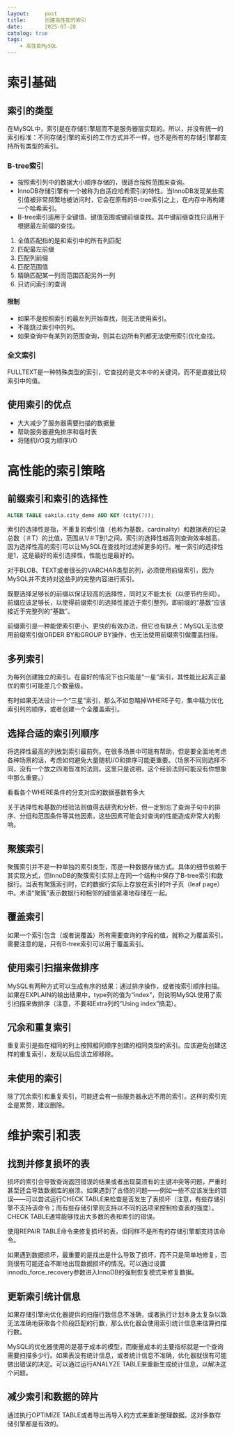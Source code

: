 ```yaml
---
layout:     post
title:      创建高性能的索引
date:       2025-07-28
catalog: true
tags:
    - 高性能MySQL
---
```


# 索引基础
## 索引的类型
在MySQL中，索引是在存储引擎层而不是服务器层实现的。所以，并没有统一的索引标准：不同存储引擎的索引的工作方式并不一样，也不是所有的存储引擎都支持所有类型的索引。
### B-tree索引
* 按照索引列中的数据大小顺序存储的，很适合按照范围来查询。
* InnoDB存储引擎有一个被称为自适应哈希索引的特性。当InnoDB发现某些索引值被非常频繁地被访问时，它会在原有的B-tree索引之上，在内存中再构建一个哈希索引。
* B-tree索引适用于全键值、键值范围或键前缀查找。其中键前缀查找只适用于根据最左前缀的查找。
1. 全值匹配指的是和索引中的所有列匹配
2. 匹配最左前缀
3. 匹配列前缀
4. 匹配范围值
5. 精确匹配某一列而范围匹配另外一列
6. 只访问索引的查询

#### 限制
* 如果不是按照索引的最左列开始查找，则无法使用索引。
* 不能跳过索引中的列。
* 如果查询中有某列的范围查询，则其右边所有列都无法使用索引优化查找。

### 全文索引
FULLTEXT是一种特殊类型的索引，它查找的是文本中的关键词，而不是直接比较索引中的值。


## 使用索引的优点
* 大大减少了服务器需要扫描的数据量
* 帮助服务器避免排序和临时表
* 将随机I/O变为顺序I/O

# 高性能的索引策略
## 前缀索引和索引的选择性
```sql
ALTER TABLE sakila.city_demo ADD KEY (city(7));
```

索引的选择性是指，不重复的索引值（也称为基数，cardinality）和数据表的记录总数（＃T）的比值，范围从1/＃T到1之间。索引的选择性越高则查询效率越高，因为选择性高的索引可以让MySQL在查找时过滤掉更多的行。唯一索引的选择性是1，这是最好的索引选择性，性能也是最好的。

对于BLOB、TEXT或者很长的VARCHAR类型的列，必须使用前缀索引，因为MySQL并不支持对这些列的完整内容进行索引。

既要选择足够长的前缀以保证较高的选择性，同时又不能太长（以便节约空间）。前缀应该足够长，以使得前缀索引的选择性接近于索引整列。即前缀的“基数”应该接近于完整列的“基数”。

前缀索引是一种能使索引更小、更快的有效办法，但它也有缺点：MySQL无法使用前缀索引做ORDER BY和GROUP BY操作，也无法使用前缀索引做覆盖扫描。

## 多列索引
为每列创建独立的索引。在最好的情况下也只能是“一星”索引，其性能比起真正最优的索引可能差几个数量级。

有时如果无法设计一个“三星”索引，那么不如忽略掉WHERE子句，集中精力优化索引列的顺序，或者创建一个全覆盖索引。

## 选择合适的索引列顺序
将选择性最高的列放到索引最前列。在很多场景中可能有帮助，但是要全面地考虑各种场景的话，考虑如何避免大量随机I/O和排序可能更重要。（场景不同则选择不同，没有一个放之四海皆准的法则。这里只是说明，这个经验法则可能没有你想象中那么重要。）

看看各个WHERE条件的分支对应的数据基数有多大

关于选择性和基数的经验法则值得去研究和分析，但一定别忘了查询子句中的排序、分组和范围条件等其他因素，这些因素可能会对查询的性能造成非常大的影响。

## 聚簇索引
聚簇索引并不是一种单独的索引类型，而是一种数据存储方式。具体的细节依赖于其实现方式，但InnoDB的聚簇索引实际上在同一个结构中保存了B-tree索引和数据行。当表有聚簇索引时，它的数据行实际上存放在索引的叶子页（leaf page）中。术语“聚簇”表示数据行和相邻的键值紧凑地存储在一起。

## 覆盖索引
如果一个索引包含（或者说覆盖）所有需要查询的字段的值，就称之为覆盖索引。需要注意的是，只有B-tree索引可以用于覆盖索引。

## 使用索引扫描来做排序
MySQL有两种方式可以生成有序的结果：通过排序操作，或者按索引顺序扫描。如果在EXPLAIN的输出结果中，type列的值为“index”，则说明MySQL使用了索引扫描来做排序（注意，不要和Extra列的“Using index”搞混）。

## 冗余和重复索引
重复索引是指在相同的列上按照相同顺序创建的相同类型的索引。应该避免创建这样的重复索引，发现以后应该立即移除。

## 未使用的索引
除了冗余索引和重复索引，可能还会有一些服务器永远不用的索引。这样的索引完全是累赘，建议删除。

# 维护索引和表
## 找到并修复损坏的表
损坏的索引会导致查询返回错误的结果或者出现莫须有的主键冲突等问题，严重时甚至还会导致数据库的崩溃。如果遇到了古怪的问题——例如一些不应该发生的错误——可以尝试运行CHECK TABLE来检查是否发生了表损坏（注意，有些存储引擎不支持该命令；而有些存储引擎则支持以不同的选项来控制检查表的强度）。CHECK TABLE通常能够找出大多数的表和索引的错误。

使用REPAIR TABLE命令来修复损坏的表，但同样不是所有的存储引擎都支持该命令。

如果遇到数据损坏，最重要的是找出是什么导致了损坏，而不只是简单地修复，否则很有可能还会不断地出现数据损坏的情况。可以通过设置innodb_force_recovery参数进入InnoDB的强制恢复模式来修复数据。


## 更新索引统计信息
如果存储引擎向优化器提供的扫描行数信息不准确，或者执行计划本身太复杂以致无法准确地获取各个阶段匹配的行数，那么优化器会使用索引统计信息来估算扫描行数。

MySQL的优化器使用的是基于成本的模型，而衡量成本的主要指标就是一个查询需要扫描多少行。如果表没有统计信息，或者统计信息不准确，优化器就很有可能做出错误的决定。可以通过运行ANALYZE TABLE来重新生成统计信息，以解决这个问题。

## 减少索引和数据的碎片
通过执行OPTIMIZE TABLE或者导出再导入的方式来重新整理数据。这对多数存储引擎都是有效的。


